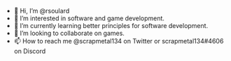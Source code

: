 - 👋 Hi, I’m @rsoulard
- 👀 I’m interested in software and game development.
- 🌱 I’m currently learning better principles for software development.
- 💞️ I’m looking to collaborate on games.
- 📫 How to reach me @scrapmetal134 on Twitter or scrapmetal134#4606 on Discord

<!---
rsoulard/rsoulard is a ✨ special ✨ repository because its `README.md` (this file) appears on your GitHub profile.
You can click the Preview link to take a look at your changes.
--->

